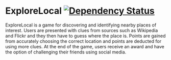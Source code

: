 ExploreLocal [![Dependency Status](https://gemnasium.com/jackhughesweb/explorelocal.svg)](https://gemnasium.com/jackhughesweb/explorelocal)
========

ExploreLocal is a game for discovering and identifying nearby places of interest. Users are presented with clues from sources such as Wikipedia and Flickr and they then have to guess where the place is. Points are gained from accurately choosing the correct location and points are deducted for using more clues. At the end of the game, users receive an award and have the option of challenging their friends using social media.
